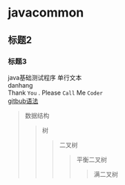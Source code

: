 # javacommon
## 标题2
### 标题3
java基础测试程序
        单行文本<br>
        danhang<br>
Thank `You` . Please `Call` Me `Coder`<br>
[gitbub语法](https://blog.csdn.net/guodongxiaren/article/details/23690801 "悬停")<br>

>数据结构  
>>树  
>>>二叉树  
>>>>平衡二叉树  
>>>>>满二叉树
